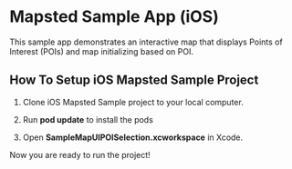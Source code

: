 <h1>Mapsted Sample App (iOS)</h1>

This sample app demonstrates an interactive map that displays Points of Interest (POIs) and map initializing based on POI.

<h2>How To Setup iOS Mapsted Sample Project</h2>

1. Clone iOS Mapsted Sample project to your local computer.

2. Run <b>pod update</b> to install the pods

3. Open <b>SampleMapUIPOISelection.xcworkspace</b> in Xcode.

Now you are ready to run the project!
